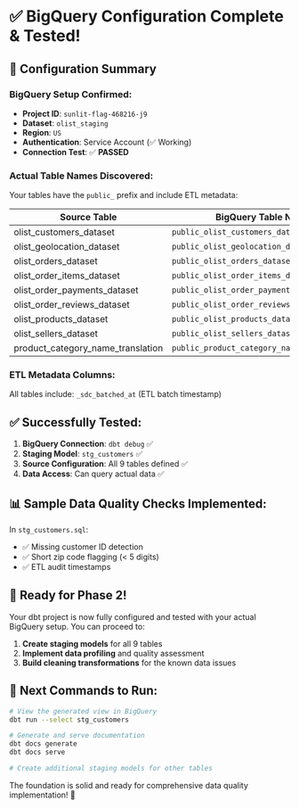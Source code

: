 # ✅ BigQuery Configuration Complete & Tested!

## 🎯 **Configuration Summary**

### **BigQuery Setup Confirmed:**
- **Project ID**: `sunlit-flag-468216-j9`
- **Dataset**: `olist_staging`
- **Region**: `US`
- **Authentication**: Service Account (✅ Working)
- **Connection Test**: ✅ **PASSED**

### **Actual Table Names Discovered:**
Your tables have the `public_` prefix and include ETL metadata:

| Source Table | BigQuery Table Name |
|--------------|-------------------|
| olist_customers_dataset | `public_olist_customers_dataset` |
| olist_geolocation_dataset | `public_olist_geolocation_dataset` |
| olist_orders_dataset | `public_olist_orders_dataset` |
| olist_order_items_dataset | `public_olist_order_items_dataset` |
| olist_order_payments_dataset | `public_olist_order_payments_dataset` |
| olist_order_reviews_dataset | `public_olist_order_reviews_dataset` |
| olist_products_dataset | `public_olist_products_dataset` |
| olist_sellers_dataset | `public_olist_sellers_dataset` |
| product_category_name_translation | `public_product_category_name_translation` |

### **ETL Metadata Columns:**
All tables include: `_sdc_batched_at` (ETL batch timestamp)

## ✅ **Successfully Tested:**

1. **BigQuery Connection**: `dbt debug` ✅
2. **Staging Model**: `stg_customers` ✅ 
3. **Source Configuration**: All 9 tables defined ✅
4. **Data Access**: Can query actual data ✅

## 📊 **Sample Data Quality Checks Implemented:**

In `stg_customers.sql`:
- ✅ Missing customer ID detection
- ✅ Short zip code flagging (< 5 digits)
- ✅ ETL audit timestamps

## 🚀 **Ready for Phase 2!**

Your dbt project is now fully configured and tested with your actual BigQuery setup. You can proceed to:

1. **Create staging models** for all 9 tables
2. **Implement data profiling** and quality assessment
3. **Build cleaning transformations** for the known data issues

## 🔧 **Next Commands to Run:**

```bash
# View the generated view in BigQuery
dbt run --select stg_customers

# Generate and serve documentation
dbt docs generate
dbt docs serve

# Create additional staging models for other tables
```

The foundation is solid and ready for comprehensive data quality implementation! 🎉
